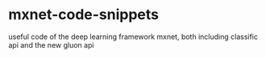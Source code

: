# mxnet-code-snippets
useful code of the deep learning framework mxnet, both including classific api and the new gluon api
